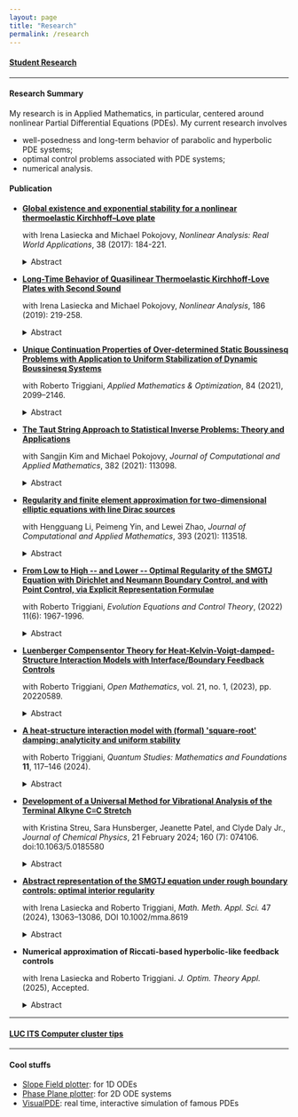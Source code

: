 ```yaml
---
layout: page
title: "Research"
permalink: /research
---
```


#### [Student Research](/student_research.md)

***

#### Research Summary
My research is in Applied Mathematics, in particular, centered around nonlinear Partial Differential Equations (PDEs). My current research involves
* well-posedness and long-term behavior of parabolic and hyperbolic PDE systems; 
* optimal control problems associated with PDE systems; 
* numerical analysis.

#### Publication

* [**Global existence and exponential stability for a nonlinear thermoelastic Kirchhoff–Love plate**](https://www.sciencedirect.com/science/article/pii/S1468121817300561)

    with Irena Lasiecka and Michael Pokojovy, <em>Nonlinear Analysis: Real World Applications</em>, 38 (2017): 184-221.

    <details>
    <summary>Abstract</summary>
    We study an initial–boundary-value problem for a quasilinear thermoelastic plate of Kirchhoff & Love-type with parabolic heat conduction due to Fourier, mechanically simply supported and held at the reference temperature on the boundary. For this problem, we show the short-time existence and uniqueness of classical solutions under appropriate regularity and compatibility assumptions on the data. Further, we use barrier techniques to prove the global existence and exponential stability of solutions under a smallness condition on the initial data. It is the first result of this kind established for a quasilinear non-parabolic thermoelastic Kirchhoff & Love plate in multiple dimension.
    </details>

* [**Long-Time Behavior of Quasilinear Thermoelastic Kirchhoff-Love Plates with Second Sound**](https://www.sciencedirect.com/science/article/pii/S0362546X1930080X)
    
    with Irena Lasiecka and Michael Pokojovy, <em>Nonlinear Analysis</em>, 186 (2019): 219-258.

    <details>
    <summary>Abstract</summary>
    We consider an initial–boundary-value problem for a thermoelastic Kirchhoff & Love plate, thermally insulated and simply supported on the boundary, incorporating rotational inertia and a quasilinear hypoelastic response, while the heat effects are modeled using the hyperbolic Maxwell–Cattaneo–Vernotte law giving rise to a ‘second sound’ effect. We study the local well-posedness of the resulting quasilinear mixed-order hyperbolic system in a suitable solution class of smooth functions mapping into Sobolev -spaces. Exploiting the sole source of energy dissipation entering the system through the hyperbolic heat flux moment, provided the initial data are small – not in the full topology of our solution class, but in a lower topology corresponding to weak solutions we prove a nonlinear stabilizability estimate furnishing global existence & uniqueness and exponential decay of classical solutions.
    </details>


* [**Unique Continuation Properties of Over-determined Static Boussinesq Problems with Application to Uniform Stabilization of Dynamic Boussinesq Systems**](https://link.springer.com/article/10.1007/s00245-020-09705-z)
    
    with Roberto Triggiani, <em>Applied Mathematics & Optimization</em>, 84 (2021), 2099–2146.

    <details>
    <summary>Abstract</summary>
    We consider several direct and adjoint Boussinesq static problems under different types of over-determined conditions. We then conclude, in each case, that the solution pair corresponding to {fluid velocity, scalar temperature} must vanish identically on the whole domain, so that the pressure is then constant (Unique Continuation Property). In going from the direct to the adjoint problem, the coupling operators between the fluid and the thermal equations switch places. As a result, the adjoint Boussinesq system has a more favorable structure than the direct Boussinesq system and hence yields UCP results under weaker requirements; typically, a reduction by one or even two units on the number of components of the fluid vector being involved in the assumptions. To illustrate: in the key direct Boussinesq problem, over-determination consists of the additional vanishing of the solution pair in a common arbitrarily small subset of the interior. In contrast, in the corresponding adjoint Boussinesq problem, only the first (d−1) components of the d-dimensional fluid velocity vector need to be assumed as vanishing on the interior subset. These UCPs for the adjoint problem are critical ingredients in the solution of corresponding uniform stabilization problems of (direct) dynamic Boussinesq systems by suitable finite dimensional feedback controls. They allow one to verify a corresponding Kalman algebraic condition for controllability.
    </details>

* [**The Taut String Approach to Statistical Inverse Problems: Theory and Applications**](https://www.sciencedirect.com/science/article/pii/S0377042720303897)
    
    with Sangjin Kim and Michael Pokojovy, <em>Journal of Computational and Applied Mathematics</em>, 382 (2021): 113098.

    <details>
    <summary>Abstract</summary>
    A novel solution approach to a class of nonlinear statistical inverse problems with finitely many observations collected over a compact interval on the real line blurred by Gaussian white noise of arbitrary intensity is presented. Exploiting the nonparametric taut string estimator, we prove the state recovery strategy is convergent to a solution of the unnoisy problem at the rate of  as the number of observations  grows to infinity. Illustrations of the method’s application to real-world examples from hydrology, civil & electrical engineering are given and an empirical study on the robustness of our approach is presented.
    </details>


* [**Regularity and finite element approximation for two-dimensional elliptic equations with line Dirac sources**](https://www.sciencedirect.com/science/article/pii/S0377042721001370)
    
    with Hengguang Li, Peimeng Yin, and Lewei Zhao, <em>Journal of Computational and Applied Mathematics</em>, 393 (2021): 113518.

    <details>
    <summary>Abstract</summary>
    We study the elliptic equation with a line Dirac delta function as the source term subject to the Dirichlet boundary condition in a two-dimensional domain. Such a line Dirac measure causes different types of solution singularities in the neighborhood of the line fracture. We establish new regularity results for the solution in a class of weighted Sobolev spaces and propose finite element algorithms that approximate the singular solution at the optimal convergence rate. Numerical tests are presented to justify the theoretical findings.
    </details>


* [**From Low to High -- and Lower -- Optimal Regularity of the SMGTJ Equation with Dirichlet and Neumann Boundary Control, and with Point Control, via Explicit Representation Formulae**](https://www.aimsciences.org/data/article/export-pdf?id=620c965e2d80b75aa4a24bb7)
    
    with Roberto Triggiani, <em>Evolution Equations and Control Theory</em>, (2022) 11(6): 1967-1996. 

    <details>
    <summary>Abstract</summary>
    We consider the linear third order (in time) PDE known as the SMGTJ-equation, defined on a bounded domain, under the action of either Dirichlet or Neumann boundary control g. Optimal interior and boundary regularity results were given in [1], after [41], when g ∈ L2(0, T ; L2(Γ)) ≡ L2(Σ), which, moreover, in the canonical case γ = 0, were expressed by the well-known explicit representation formulae of the wave equation in terms of cosine/sine operators [20], [17], [25, Vol II]. The interior or boundary regularity theory is however the same, whether γ = 0 or 0 6 = γ ∈ L∞(Ω), since γ 6 = 0 is responsible only for lower order terms. Here we exploit such cosine operator based-explicit representation formulae to provide optimal interior and boundary regularity results with g “smoother” than L2(Σ), qualitatively by one unit, two units, etc. in the Dirichlet boundary case. To this end, we invoke the corresponding results for wave equations, as in [17]. Similarly for the Neumann boundary case, by invoking the corresponding results for the wave equation as in [23], [24], [37] for control smoother than L2(0, T ; L2(Γ)), and [44] for control less regular in space than L2(Γ). In addition, we provide optimal interior and boundary regularity results when the SMGTJ equation is subject to interior point control, by invoking the corresponding wave equations results [42], [25, Section 9.8.2].
    </details>

* [**Luenberger Compensentor Theory for Heat-Kelvin-Voigt-damped-Structure Interaction Models with Interface/Boundary Feedback Controls**](https://www.degruyter.com/document/doi/10.1515/math-2022-0589/html)
    
    with Roberto Triggiani, <em>Open Mathematics</em>, vol. 21, no. 1, (2023), pp. 20220589.

    <details>
    <summary>Abstract</summary>
    An optimal, complete, continuous theory of the Luenberger dynamic compensator (or state estimator or state observer) is obtained for the recently studied class of heat-structure interaction PDE-models, with structure subject to high Kelvin-Voigt damping, and feedback control exercised either at the interface between the two media or else at the external boundary of the physical domain in three different settings. It is a first, full investigation that opens the door to numerous and far reaching subsequent work. They will include physically relevant \emph{fluid}-structure models, with wave- or plate-structures, possibly without Kelvin-Voigt damping, as explicitly noted in the text, all the way to achieving the ultimate discrete numerical theory, so critical in applications. While the general setting is functional analytic, delicate PDE-energy estimates dictate how to define the interface/boundary feedback control in each case.
    </details>

* [**A heat-structure interaction model with (formal) 'square-root' damping: analyticity and uniform stability**](https://link.springer.com/article/10.1007/s40509-024-00320-z)
    
    with Roberto Triggiani, <em>Quantum Studies: Mathematics and Foundations</em> **11**, 117–146 (2024).

    <details>
    <summary>Abstract</summary>
    In Part I, the present paper studies a homogeneous, uncontrolled 2D or 3D heat-structure interaction model, where the structure is modeled by an elastic system with (formally) 'square-root' damping, and where the two components are subject to high-level coupled conditions at the interface between the two media. Physically the model occupies a doughnut-like  domain: the heat (fluid) occupies the exterior domain while the elastic structure occupies an interior subdomain.  The novelty over past literature is the (formal) 'square root' damping of the structure versus either no damping at all or else Kelvin-Voigt (viscoelastic) damping. It is shown that such homogeneous (uncontrolled) model generates a strongly continuous contraction semigroup on a natural energy space, which moreover is analytic and uniformly stable. Next, the paper provides a characterization of the domain of a fractional power related to the generator. This result is then used to study, in Part II, the corresponding non-homogeneous model subject to control action at the interface between the two media and provide for it an optimal regularity result.  The choice of the heat component over the (linearized) Navier-Stokes fluid component is only a preliminary step for initial simplicity. The fluid-model introduces serious conceptual and technical difficulties. How to overcome them has been accomplished in past literature and will guide a subsequent publication.
    </details>

* [**Development of a Universal Method for Vibrational Analysis of the Terminal Alkyne C≡C Stretch**](https://pubs.aip.org/aip/jcp/article/160/7/074106/3265725/Development-of-a-universal-method-for-vibrational)
    
    with Kristina Streu, Sara Hunsberger, Jeanette Patel, and Clyde Daly Jr., *Journal of Chemical Physics*,	21 February 2024; 160 (7): 074106. doi:10.1063/5.0185580

    <details>
    <summary>Abstract</summary>
    The terminal alkyne C≡C stretch has a large Raman scattering cross section in the “silent” region for biomolecules. This has led to many Raman tag and probe studies using this moiety to study biomolecular systems. Computational investigation of these systems is vital to aid in the interpretation of these results. In this work, we develop a method for computing terminal alkyne vibrational frequencies and isotropic transition polarizabilities which can easily and accurately be applied to any terminal alkyne molecule. We apply the discrete variable representation method to a localized version of the C≡C stretch normal mode. The errors of (1) vibrational localization to the terminal alkyne moiety, (2) anharmonic normal mode isolation, and (3) discretization of the Born-Oppenheimer potential energy surface are quantified and found to be generally small and cancel each other. This results in a method with low error compared to other anharmonic vibrational methods like VPT2 and to experiment. Several density functionals are tested using the method, and TPSS-D3, an inexpensive nonempirical density functional with dispersion corrections, is found to perform surprisingly well. Diffuse basis functions are found to be important for the accuracy of computed frequencies. Finally, the computation of vibrational properties like isotropic transition polarizabilities and the universality of the localized normal mode for terminal alkynes are demonstrated.
    </details>

* [**Abstract representation of the SMGTJ equation under rough boundary controls: optimal interior regularity**](https://onlinelibrary.wiley.com/doi/full/10.1002/mma.8619)
    
    with Irena Lasiecka and Roberto Triggiani, <em>Math. Meth. Appl. Sci.</em>  47 (2024), 13063–13086, DOI 10.1002/mma.8619

    <details>
    <summary>Abstract</summary>
    We consider the linearized third order SMGTJ equation defined on a sufficiently smooth boundary domain in ℝ 3 and subject to either Dirichlet or Neumann rough boundary control. Filling a void in the literature, we present a direct general 3 × 3 system approach based on the vector state solution {position, velocity, acceleration}. It yields, in both cases, an explicit representation formula: input → solution, based on the s.c. group generator of the boundary homogeneous problem and corresponding elliptic Dirichlet or Neumann map. It is close to, but also distinctly and critically different from, the abstract variation of parameter formula that arises in more traditional boundary control problems for PDEs L-T.6. Through a duality argument based on this explicit formula, we provide a new proof of the optimal regularity theory: boundary control → {position, velocity, acceleration} with low regularity boundary control, square integrable in time and space.
    </details>

* **Numerical approximation of Riccati-based hyperbolic-like feedback controls**
    
    with Irena Lasiecka and Roberto Triggiani. *J. Optim. Theory Appl.* (2025), Accepted.

    <details>
    <summary>Abstract</summary>
    This paper provides a (rigorous) theoretical framework for the numerical approximation of Riccati-based feedback control problems of hyperbolic-like dynamics over a finite-time horizon, with emphasis on genuine unbounded control action. Both continuous and approximation theories are illustrated by specific canonical hyperbolic-like equations with boundary control, where the abstract assumptions are actually sharp regularity properties of the hyperbolic dynamics under discussion. Assumptions are divided in two groups. A first group of dynamical assumptions (actually dynamic properties) imply some preliminary critical properties of the control problem, including the definition of the would-be Riccati operator, in terms of the original data. However, in order to guarantee that such an operator is moreover the unique solution (within a specific class) of the corresponding Differential/Integral Riccati Equation, additional smoothing assumptions on the operators defining the performance index are required. The ultimate goal is to show that the the discrete finite dimensional Riccati based feedback operator, when inserted into the original PDE dynamics, provides near optimal performance. 
    </details>

***


#### [LUC ITS Computer cluster tips](/luc_cluster.md)

***

#### Cool stuffs
- [Slope Field plotter](https://aeb019.hosted.uark.edu/dfield.html): for 1D ODEs
- [Phase Plane plotter](https://aeb019.hosted.uark.edu/pplane.html): for 2D ODE systems
- [VisualPDE](https://visualpde.com/): real time, interactive simulation of famous PDEs
